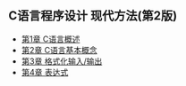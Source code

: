## C语言程序设计 现代方法(第2版)
- [第1章 C语言概述](chapter1.md)
- [第2章 C语言基本概念](chapter2.md)
- [第3章 格式化输入/输出](chapter3.md)
- [第4章 表达式](chapter4.md)